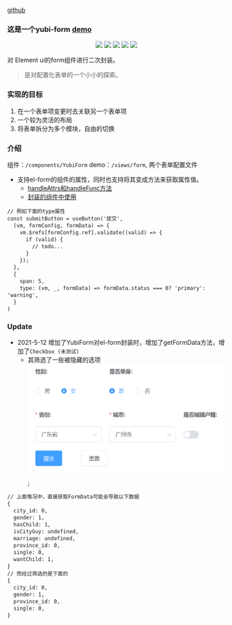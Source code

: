 [github](https://github.com/Yeyanbin/yubi-form-template)

### 这是一个yubi-form [demo](https://yeyanbin.github.io/yubi-form-template/dist/#/form/index)

<div align="center">
  <span>
    <img src="https://img.shields.io/badge/Vue-2.6.10-green.svg">
  </span>
  <span>
    <img src="https://img.shields.io/badge/element-ui-2.13.2-green.svg">
  </span>
  <span>
    <img src="https://img.shields.io/badge/vuex-3.1.0-green.svg">
  </span>
  <span>
    <img src="https://img.shields.io/badge/vue-router-3.0.6-green.svg">
  </span>
  <span>
    <img src="https://img.shields.io/badge/Jsx-blue.svg">
  </span>
</div>

对 Element ui的form组件进行二次封装。

> 是对配置化表单的一个小小的探索。

### 实现的目标
1. 在一个表单项变更时去关联另一个表单项
2. 一个较为灵活的布局
3. 将表单拆分为多个模块，自由的切换

### 介绍
组件：`/components/YubiForm` 
demo：`/views/form`, 两个表单配置文件

- 支持el-form的组件的属性，同时也支持将其变成方法来获取属性值。
  - [handleAttrs和handleFunc方法](https://github.com/Yeyanbin/yubi-form-template/blob/master/src/components/YubiForm/mixin.js#L40)
  - [封装的组件中使用](https://github.com/Yeyanbin/yubi-form-template/blob/85b03d8dc01c0cfaf1830085a786c34abc99bd9b/src/components/YubiForm/components/YubiRadios.js#L13)

```
// 例如下面的type属性
const submitButton = useButton('提交', 
  (vm, formConfig, formData) => {
    vm.$refs[formConfig.ref].validate((valid) => {
      if (valid) {
        // todo...
      }
    });
  }, 
  {
    span: 5,
    type: (vm, _, formData) => formData.status === 0? 'primary': 'warning',
  }
)
```

### Update

- 2021-5-12 增加了YubiForm对el-form封装时，增加了getFormData方法，增加了`Checkbox (未测试)`
  - 其筛选了一些被隐藏的选项
![](./doc/img/getFormData.png);
```
// 上面情况中，直接获取FormData可能会导致以下数据
{
  city_id: 0,
  gender: 1,
  hasChild: 1,
  isCityGuy: undefined,
  marriage: undefined,
  province_id: 0,
  single: 0,
  wantChild: 1,
}
// 而经过筛选的是下面的
{
  city_id: 0,
  gender: 1,
  province_id: 0,
  single: 0,
}
```
